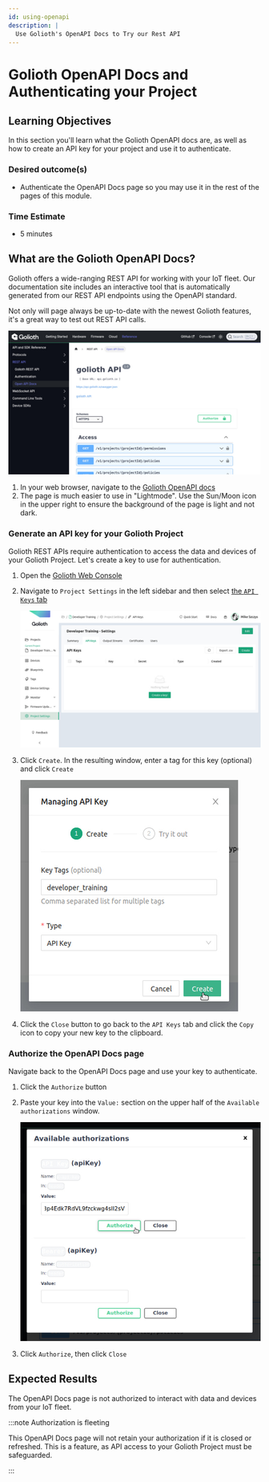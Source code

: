 ```yaml
---
id: using-openapi
description: |
  Use Golioth's OpenAPI Docs to Try our Rest API
---
```


# Golioth OpenAPI Docs and Authenticating your Project

## Learning Objectives

In this section you'll learn what the Golioth OpenAPI docs are, as well as how
to create an API key for your project and use it to authenticate.

### Desired outcome(s)

* Authenticate the OpenAPI Docs page so you may use it in the rest of the pages
  of this module.

### Time Estimate

* 5 minutes

## What are the Golioth OpenAPI Docs?

Golioth offers a wide-ranging REST API for working with your IoT fleet. Our
documentation site includes an interactive tool that is automatically generated
from our REST API endpoints using the OpenAPI standard.

Not only will page always be up-to-date with the newest Golioth features, it's a
great way to test out REST API calls.

![Golioth OpenAPI Docs Landing Page](./assets/golioth-openapi-docs-landing-page.jpg)

1. In your web browser, navigate to the [Golioth OpenAPI
   docs](https://docs.golioth.io/reference/rest-api/openapi)
2. The page is much easier to use in "Lightmode". Use the Sun/Moon icon in the
   upper right to ensure the background of the page is light and not dark.

### Generate an API key for your Golioth Project

Golioth REST APIs require authentication to access the data and devices of your
Golioth Project. Let's create a key to use for authentication.

1. Open the [Golioth Web Console](https://console.golioth.io)
2. Navigate to `Project Settings` in the left sidebar and then select [the `API
   Keys` tab](https://console.golioth.io/project-settings/api-keys)

    ![Golioth API Key](./assets/golioth-console-api-keys.jpg)

3. Click `Create`. In the resulting window, enter a tag for this key (optional)
   and click `Create`

    ![Golioth API Key Creation Dialog](./assets/golioth-console-api-keys-create.jpg)

4. Click the `Close` button to go back to the `API Keys` tab and click the
   `Copy` icon to copy your new key to the clipboard.

### Authorize the OpenAPI Docs page

Navigate back to the OpenAPI Docs page and use your key to authenticate.

1. Click the `Authorize` button
2. Paste your key into the `Value:` section on the upper half of the `Available
   authorizations` window.

    ![Golioth OpenAPI Docs Authorization](./assets/golioth-openapi-docs-authorize.jpg)

3. Click `Authorize`, then click `Close`

## Expected Results

The OpenAPI Docs page is not authorized to interact with data and devices from
your IoT fleet.

:::note Authorization is fleeting

This OpenAPI Docs page will not retain your authorization if it is closed or
refreshed. This is a feature, as API access to your Golioth Project must be
safeguarded.

:::

